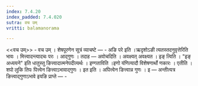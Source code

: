 ```yaml
---
index: 7.4.20
index_padded: 7.4.020
sutra: वच उम्
vritti: balamanorama

---
```

<<वच उम्>> - वच उम् । शेषपूरणेन सूत्रं व्याचष्टे — - अङि परे इति ।ऋदृशोऽङी त्यतस्तदनुवृत्तेरिति भावः । मित्त्वादन्त्यादचः परः । आद्गुणः । तदाह —  अवोचदिति । अवक्ष्यत् अवक्ष्यत । इङ् त्विति । "इङ् अध्ययने" इति धातुस्तु ङित्त्वादात्मनेपदीत्यर्थः । इण्गताविति ।इणो य॑णित्यादौ विशेषणार्थो णकारः । एतीति । शपो लुकि तिपः पित्त्वेन ङित्त्वाऽभावाद्गुणः । इत इति । अपित्त्वेन ङित्त्वान्न गुणः । इ — अन्तीत्यत्र ङित्त्वाद्गुणाऽभावे इयङि प्राप्ते — -